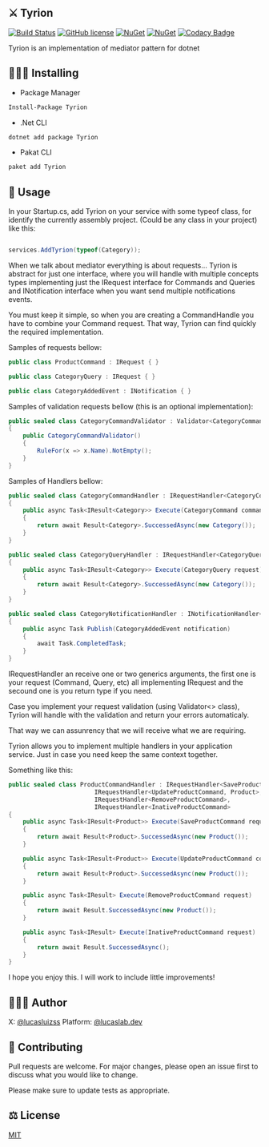 ﻿## ⚔️ Tyrion

[![Build Status](https://dev.azure.com/lucasluizss/Tyrion.CQRS/_apis/build/status/lucasluizss.Tyrion.CQRS?branchName=master)](https://dev.azure.com/lucasluizss/Tyrion.CQRS/_build/latest?definitionId=1&branchName=master)
[![GitHub license](https://img.shields.io/github/license/lucasluizss/Tyrion.CQRS)](https://github.com/lucasluizss/Tyrion.CQRS)
[![NuGet](https://img.shields.io/nuget/dt/tyrion.svg)](https://www.nuget.org/packages/tyrion)
[![NuGet](https://img.shields.io/nuget/vpre/tyrion.svg)](https://www.nuget.org/packages/tyrion)
[![Codacy Badge](https://api.codacy.com/project/badge/Grade/1e18174734fa415a9e64ef831e87d4b4)](https://www.codacy.com/manual/lucasluizss/Tyrion.CQRS?utm_source=github.com&utm_medium=referral&utm_content=lucasluizss/Tyrion.CQRS&utm_campaign=Badge_Grade)

Tyrion is an implementation of mediator pattern for dotnet

## 👨🏽‍💻 Installing

- Package Manager

```bash
Install-Package Tyrion
```

- .Net CLI

```bash
dotnet add package Tyrion
```

- Pakat CLI

```bash
paket add Tyrion
```

## 🧾 Usage

In your Startup.cs, add Tyrion on your service with some typeof class, for identify the currently assembly project. (Could be any class in your project) like this:

```csharp

services.AddTyrion(typeof(Category));

```

When we talk about mediator everything is about requests... Tyrion is abstract for just one interface, where you will handle with multiple concepts types implementing just the IRequest interface for Commands and Queries and INotification interface when you want send multiple notifications events.

You must keep it simple, so when you are creating a CommandHandle you have to combine your Command request. That way, Tyrion can find quickly the required implementation.

Samples of requests bellow:

```csharp
public class ProductCommand : IRequest { }

public class CategoryQuery : IRequest { }

public class CategoryAddedEvent : INotification { }
```

Samples of validation requests bellow (this is an optional implementation):

```csharp
public sealed class CategoryCommandValidator : Validator<CategoryCommand>
{
	public CategoryCommandValidator()
	{
		RuleFor(x => x.Name).NotEmpty();
	}
}
```

Samples of Handlers bellow:

```csharp
public sealed class CategoryCommandHandler : IRequestHandler<CategoryCommand, Category>
{
	public async Task<IResult<Category>> Execute(CategoryCommand command)
	{
		return await Result<Category>.SuccessedAsync(new Category());
	}
}

public sealed class CategoryQueryHandler : IRequestHandler<CategoryQuery, Category>
{
	public async Task<IResult<Category>> Execute(CategoryQuery request)
	{
		return await Result<Category>.SuccessedAsync(new Category());
	}
}

public sealed class CategoryNotificationHandler : INotificationHandler<CategoryAddedEvent>
{
	public async Task Publish(CategoryAddedEvent notification)
	{
		await Task.CompletedTask;
	}
}
```

IRequestHandler an receive one or two generics arguments, the first one is your request (Command, Query, etc) all implementing IRequest and the secound one is you return type if you need.

Case you implement your request validation (using Validator<> class), Tyrion will handle with the validation and return your errors automaticaly.

That way we can assunrency that we will receive what we are requiring.

Tyrion allows you to implement multiple handlers in your application service. Just in case you need keep the same context together.

Something like this:

```csharp
public sealed class ProductCommandHandler : IRequestHandler<SaveProductCommand, Product>,
					    IRequestHandler<UpdateProductCommand, Product>,
					    IRequestHandler<RemoveProductCommand>,
					    IRequestHandler<InativeProductCommand>
{
	public async Task<IResult<Product>> Execute(SaveProductCommand request)
	{
		return await Result<Product>.SuccessedAsync(new Product());
	}

	public async Task<IResult<Product>> Execute(UpdateProductCommand command)
	{
		return await Result<Product>.SuccessedAsync(new Product());
	}

	public async Task<IResult> Execute(RemoveProductCommand request)
	{
		return await Result.SuccessedAsync(new Product());
	}

	public async Task<IResult> Execute(InativeProductCommand request)
	{
		return await Result.SuccessedAsync();
	}
}
```

I hope you enjoy this. I will work to include little improvements!

## 🙋🏽‍♂️ Author

X: [@lucasluizss](https://x.com/lucasluizss)
Platform: [@lucaslab.dev](https://lucaslab.dev)

## 📝 Contributing

Pull requests are welcome. For major changes, please open an issue first to discuss what you would like to change.

Please make sure to update tests as appropriate.

## ⚖️ License

[MIT](https://choosealicense.com/licenses/mit/)
